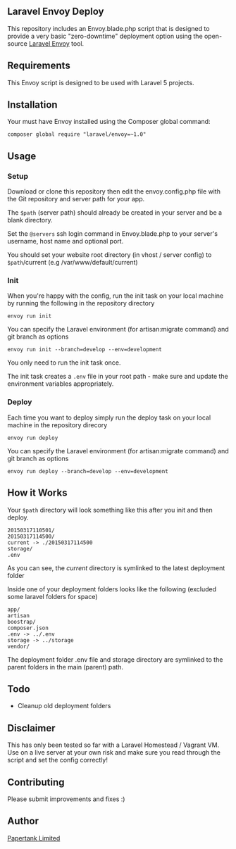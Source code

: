 ## Laravel Envoy Deploy

This repository includes an Envoy.blade.php script that is designed to provide a very basic "zero-downtime" deployment option using the open-source [Laravel Envoy](http://laravel.com/docs/5.0/envoy) tool.

## Requirements

This Envoy script is designed to be used with Laravel 5 projects.

## Installation

Your must have Envoy installed using the Composer global command:

	composer global require "laravel/envoy=~1.0"

## Usage

### Setup

Download or clone this repository then edit the envoy.config.php file with the Git repository and server path for your app.

The `$path` (server path) should already be created in your server and be a blank directory.

Set the `@servers` ssh login command in Envoy.blade.php to your server's username, host name and optional port.

You should set your website root directory (in vhost / server config) to `$path`/current (e.g /var/www/default/current)

### Init

When you're happy with the config, run the init task on your local machine by running the following in the repository directory

	envoy run init

You can specify the Laravel environment (for artisan:migrate command) and git branch as options

	envoy run init --branch=develop --env=development

You only need to run the init task once.

The init task creates a `.env` file in your root path - make sure and update the environment variables appropriately.

### Deploy

Each time you want to deploy simply run the deploy task on your local machine in the repository direcory

	envoy run deploy

You can specify the Laravel environment (for artisan:migrate command) and git branch as options

	envoy run deploy --branch=develop --env=development


## How it Works

Your `$path` directory will look something like this after you init and then deploy.

	20150317110501/
	20150317114500/
	current -> ./20150317114500
	storage/
	.env

As you can see, the *current* directory is symlinked to the latest deployment folder

Inside one of your deployment folders looks like the following (excluded some laravel folders for space)

	app/
	artisan
	boostrap/
	composer.json
	.env -> ../.env
	storage -> ../storage
	vendor/
	
The deployment folder .env file and storage directory are symlinked to the parent folders in the main (parent) path.

## Todo

 * Cleanup old deployment folders

## Disclaimer

This has only been tested so far with a Laravel Homestead / Vagrant VM. Use on a live server at your own risk and make sure you read through the script and set the config correctly!

## Contributing

Please submit improvements and fixes :)

## Author

[Papertank Limited](http://papertank.co.uk)

